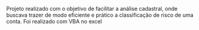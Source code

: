 Projeto realizado com o objetivo de facilitar a análise cadastral, onde buscava trazer de modo eficiente e prático a classificação de risco de uma conta.
Foi realizado com VBA no excel
